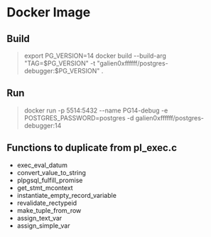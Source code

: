 # Docker Image

## Build

> export PG_VERSION=14
> docker build --build-arg "TAG=$PG_VERSION" -t "galien0xffffff/postgres-debugger:$PG_VERSION" .

## Run

> docker run -p 5514:5432 --name PG14-debug -e POSTGRES_PASSWORD=postgres -d galien0xffffff/postgres-debugger:14

## Functions to duplicate from pl_exec.c

* exec_eval_datum
* convert_value_to_string
* plpgsql_fulfill_promise
* get_stmt_mcontext
* instantiate_empty_record_variable
* revalidate_rectypeid
* make_tuple_from_row
* assign_text_var
* assign_simple_var